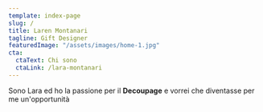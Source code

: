 ```yaml
---
template: index-page
slug: /
title: Laren Montanari
tagline: Gift Designer
featuredImage: "/assets/images/home-1.jpg"
cta:
  ctaText: Chi sono
  ctaLink: /lara-montanari
---
```


Sono Lara ed ho la passione per il **Decoupage** e vorrei che diventasse per me un'opportunità
